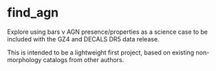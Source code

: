 # find_agn

Explore using bars v AGN presence/properties as a science case to be included with the GZ4 and DECALS DR5 data release.

This is intended to be a lightweight first project, based on existing non-morphology catalogs from other authors.
